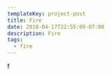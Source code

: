```yaml
---
templateKey: project-post
title: Fire
date: 2018-04-17T22:55:09-07:00
description: Fire
tags:
  - fire
---
```

f
